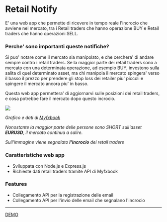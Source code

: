 # Retail Notify

E' una web app che permette di ricevere in tempo reale l'incrocio che avviene nel mercato, tra i Retail traders che hanno operazione BUY e Retail traders che hanno operazioni SELL.

### Perche' sono importanti queste notifiche? 
Si puo' notare come il mercato sia manipolato, e che cerchera' di andare sempre contro i retail traders.
Se la maggior parte dei retail traders sono a mercato con una determinata operazione, ad esempio BUY, investono sulla salita di quel determinato asset, ma chi manipola il mercato spingera' verso il basso il prezzo per prendere gli stop loss dei retailer piu' piccoli e spingere il mercato ancora piu' in basso.

Questa web app permettera' di aggiornarvi sulle posizioni dei retail traders, e cosa potrebbe fare il mercato dopo questo incrocio.

[<img src="https://i.imgur.com/cXVFE5k.png">](https://i.imgur.com/cXVFE5k.png)

*Grafico e dati di [Myfxbook](https://www.myfxbook.com/community/outlook/EURUSD)*

*Nonostante la maggior parte delle persone sono SHORT sull'asset **EURUSD**, il mercato continua a salire.*

*Sull'immagine viene segnalato **l'incrocio** dei retail traders*

### Caratteristiche web app
- Sviluppata con Node.js e Express.js
- Richieste dati retail traders tramite API di Myfxbook

### Features
- Collegamento API per la registrazione delle email
- Collegamento API per l'invio delle email che segnalano l'incrocio

---
[DEMO](https://incrocio.herokuapp.com/)
